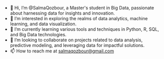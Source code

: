 - 👋 Hi, I’m @SalmaQozbour, a Master's student in Big Data, passionate about harnessing data for insights and innovation.
- 👀 I’m interested in exploring the realms of data analytics, machine learning, and data visualization.
- 🌱 I’m currently learning various tools and techniques in Python, R, SQL, and Big Data technologies.
- 💞️ I’m looking to collaborate on projects related to data analysis, predictive modeling, and leveraging data for impactful solutions.
- 📫 How to reach me at salmaqozbour@gmail.com

<!---
SalmaQozbour/SalmaQozbour is a ✨ special ✨ repository because its `README.md` (this file) appears on your GitHub profile.
You can click the Preview link to take a look at your changes.
--->
